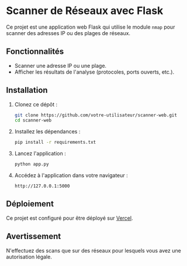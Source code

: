 # Scanner de Réseaux avec Flask

Ce projet est une application web Flask qui utilise le module `nmap` pour scanner des adresses IP ou des plages de réseaux.

## Fonctionnalités
- Scanner une adresse IP ou une plage.
- Afficher les résultats de l'analyse (protocoles, ports ouverts, etc.).

## Installation
1. Clonez ce dépôt :
   ```bash
   git clone https://github.com/votre-utilisateur/scanner-web.git
   cd scanner-web
   ```

2. Installez les dépendances :
   ```bash
   pip install -r requirements.txt
   ```

3. Lancez l'application :
   ```bash
   python app.py
   ```

4. Accédez à l'application dans votre navigateur :
   ```
   http://127.0.0.1:5000
   ```

## Déploiement
Ce projet est configuré pour être déployé sur [Vercel](https://vercel.com).

## Avertissement
N'effectuez des scans que sur des réseaux pour lesquels vous avez une autorisation légale.